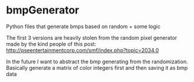 bmpGenerator
============

Python files that generate bmps based on random + some logic

The first 3 versions are heavily stolen from the random pixel generator made by the kind people of this post:
http://pseentertainmentcorp.com/smf/index.php?topic=2034.0

In the future I want to abstract the bmp generating from the randomization. Basically generate a matrix of color integers first and then saving it as bmp data
